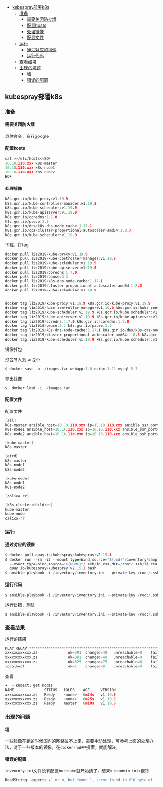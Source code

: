 <!-- START doctoc generated TOC please keep comment here to allow auto update -->
<!-- DON'T EDIT THIS SECTION, INSTEAD RE-RUN doctoc TO UPDATE -->


- [kubespray部署k8s](#kubespray%E9%83%A8%E7%BD%B2k8s)
  - [准备](#%E5%87%86%E5%A4%87)
    - [需要关闭防火墙](#%E9%9C%80%E8%A6%81%E5%85%B3%E9%97%AD%E9%98%B2%E7%81%AB%E5%A2%99)
    - [配置hosts](#%E9%85%8D%E7%BD%AEhosts)
    - [处理镜像](#%E5%A4%84%E7%90%86%E9%95%9C%E5%83%8F)
    - [配置文件](#%E9%85%8D%E7%BD%AE%E6%96%87%E4%BB%B6)
  - [运行](#%E8%BF%90%E8%A1%8C)
    - [通过对应的镜像](#%E9%80%9A%E8%BF%87%E5%AF%B9%E5%BA%94%E7%9A%84%E9%95%9C%E5%83%8F)
    - [运行代码](#%E8%BF%90%E8%A1%8C%E4%BB%A3%E7%A0%81)
  - [查看结果](#%E6%9F%A5%E7%9C%8B%E7%BB%93%E6%9E%9C)
  - [出现的问题](#%E5%87%BA%E7%8E%B0%E7%9A%84%E9%97%AE%E9%A2%98)
    - [墙](#%E5%A2%99)
    - [错误的配置](#%E9%94%99%E8%AF%AF%E7%9A%84%E9%85%8D%E7%BD%AE)

<!-- END doctoc generated TOC please keep comment here to allow auto update -->

## kubespray部署k8s

### 准备

#### 需要关闭防火墙  

具体命令，自行google  

#### 配置hosts

```go
cat >>/etc/hosts<<EOF
10.10.110.xxx k8s-master
10.10.110.xxx k8s-node1
10.10.110.xxx k8s-node2
EOF
```

#### 处理镜像

```go
k8s.gcr.io/kube-proxy:v1.19.9
k8s.gcr.io/kube-controller-manager:v1.19.9
k8s.gcr.io/kube-scheduler:v1.19.9
k8s.gcr.io/kube-apiserver:v1.19.9
k8s.gcr.io/coredns:1.7.0
k8s.gcr.io/pause:3.3
k8s.gcr.io/dns/k8s-dns-node-cache:1.17.1
k8s.gcr.io/cpa/cluster-proportional-autoscaler-amd64:1.8.3
k8s.gcr.io/kube-scheduler:v1.19.9
```

下载，打tag
```go
docker pull liz2019/kube-proxy:v1.19.9
docker pull liz2019/kube-controller-manager:v1.19.9
docker pull liz2019/kube-scheduler:v1.19.9
docker pull liz2019/kube-apiserver:v1.19.9
docker pull liz2019/coredns:1.7.0
docker pull liz2019/pause:3.3
docker pull liz2019/k8s-dns-node-cache:1.17.1
docker pull liz2019/cluster-proportional-autoscaler-amd64:1.8.3
docker pull liz2019/kube-scheduler:v1.19.9


docker tag liz2019/kube-proxy:v1.19.9 k8s.gcr.io/kube-proxy:v1.19.9
docker tag liz2019/kube-controller-manager:v1.19.9 k8s.gcr.io/kube-controller-manager:v1.19.9
docker tag liz2019/kube-scheduler:v1.19.9 k8s.gcr.io/kube-scheduler:v1.19.9
docker tag liz2019/kube-apiserver:v1.19.9 k8s.gcr.io/kube-apiserver:v1.19.9
docker tag liz2019/coredns:1.7.0 k8s.gcr.io/coredns:1.7.0
docker tag liz2019/pause:3.3 k8s.gcr.io/pause:3.3
docker tag liz2019/k8s-dns-node-cache:1.17.1 k8s.gcr.io/dns/k8s-dns-node-cache:1.17.1
docker tag liz2019/cluster-proportional-autoscaler-amd64:1.8.3 k8s.gcr.io/cpa/cluster-proportional-autoscaler-amd64:1.8.3
docker tag liz2019/kube-scheduler:v1.19.9 k8s.gcr.io/kube-scheduler:v1.19.9
```

镜像打包

打包导入到tar包中 

```go
$ docker save -o ./images.tar webapp:1.0 nginx:1.12 mysql:5.7

```

导出镜像
```go
$  docker load -i ./images.tar
```

#### 配置文件

配置文件  

```go
[all]
k8s-master ansible_host=10.10.110.xxx ip=10.10.110.xxx ansible_ssh_port=666
k8s-node1 ansible_host=10.10.110.xxx ip=10.10.110.xxx ansible_ssh_port=666
k8s-node2 ansible_host=10.10.11o.xxx ip=10.10.110.xxx ansible_ssh_port=666

[kube-master]
k8s-master

[etcd]
k8s-master
k8s-node1
k8s-node2

[kube-node]
k8s-node1
k8s-node2

[calico-rr]

[k8s-cluster:children]
kube-master
kube-node
calico-rr
```

### 运行 

#### 通过对应的镜像

```go
$ docker pull quay.io/kubespray/kubespray:v2.15.1
$ docker run --rm -it --mount type=bind,source="$(pwd)"/inventory/sample,dst=/inventory \
  --mount type=bind,source="${HOME}"/.ssh/id_rsa,dst=/root/.ssh/id_rsa \
  quay.io/kubespray/kubespray:v2.15.1 bash
$ ansible-playbook -i /inventory/inventory.ini --private-key /root/.ssh/id_rsa cluster.yml
```

#### 运行代码

```go
$ ansible-playbook -i /inventory/inventory.ini --private-key /root/.ssh/id_rsa cluster.yml
```

运行出错，删除

```go
$ ansible-playbook -i /inventory/inventory.ini --private-key /root/.ssh/id_rsa reset.yml
```

### 查看结果

运行的结果  

```go
PLAY RECAP *************************************************************************************************************************************************************************************************
xxxxxxxxxxxx.zs            : ok=391  changed=49   unreachable=0    failed=0    skipped=639  rescued=0    ignored=1   
xxxxxxxxxxxx.zs            : ok=391  changed=49   unreachable=0    failed=0    skipped=638  rescued=0    ignored=1   
xxxxxxxxxxxx.zs            : ok=525  changed=75   unreachable=0    failed=0    skipped=1079 rescued=0    ignored=2   
localhost                  : ok=1    changed=0    unreachable=0    failed=0    skipped=0    rescued=0    ignored=0   
```

查看

```go
➜  ~ kubectl get nodes
NAME              STATUS   ROLES    AGE     VERSION
xxxxxxxxxxxx.zs   Ready    <none>   6m24s   v1.19.9
xxxxxxxxxxxx.zs   Ready    <none>   6m25s   v1.19.9
xxxxxxxxxxxx.zs   Ready    master   8m10s   v1.19.9
```

### 出现的问题

#### 墙

一些镜像在跑的时候国内的网络拉不上来，需要手动处理，可参考上面的处理办法，对于一些版本的镜像，在`docker-hub`中搜索，就能解决。  

#### 错误的配置

`inventory.ini`文件没有配置`hostname`就开始搞了，结果`kubeadmin init`报错  

```go
ReadString: expects \" or n, but found 1, error found in #10 byte of ...|s.local\",10,\"base-se|..., bigger context
```
